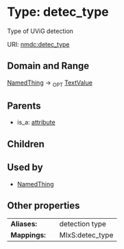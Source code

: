
# Type: detec_type


Type of UViG detection

URI: [nmdc:detec_type](https://microbiomedata/meta/detec_type)


## Domain and Range

[NamedThing](NamedThing.md) ->  <sub>OPT</sub> [TextValue](TextValue.md)

## Parents

 *  is_a: [attribute](attribute.md)

## Children


## Used by

 * [NamedThing](NamedThing.md)

## Other properties

|  |  |  |
| --- | --- | --- |
| **Aliases:** | | detection type |
| **Mappings:** | | MIxS:detec_type |

